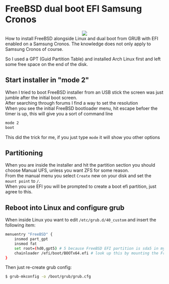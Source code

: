 # FreeBSD dual boot EFI Samsung Cronos
<div class="separator" style="clear: both; text-align: center;"><img border="0" src="https://storage.googleapis.com/atle-static/pics/freebsdgreen.png"/></div>
How to install FreeBSD alongside Linux and dual boot from GRUB with EFI enabled on a Samsung Cronos.  
The knowledge does not only apply to Samsung Cronos of course.  

So I used a GPT (Guid Partition Table) and installed Arch Linux first and left some free space on the end of the disk.  

## Start installer in "mode 2"
When I tried to boot FreeBSD installer from an USB stick the screen was just jumble after the initial boot screen.  
After searching through forums I find a way to set the resolution  
When you see the initial FreeBSD bootloader menu, hit escape befoer the timer is up, this will give you a sort of command line
```sh
mode 2
boot
```

This did the trick for me, if you just type `mode` it will show you other options

## Partitioning
When you are inside the installer and hit the partition section you should choose Manual UFS, unless you want ZFS for some reason.  
From the manual menu you select `Create` new on your disk and set the `mount point` to `/`.  
When you use EFI you will be prompted to create a boot efi partition, just agree to this.

## Reboot into Linux and configure grub
When inside Linux you want to edit `/etc/grub.d/40_custom` and insert the following item:
```bash
menuentry "FreeBSD" {
    insmod part_gpt
    insmod fat
    set root=(hd0,gpt5) # 5 because FreeBSD EFI partition is sda5 in my setup
    chainloader /efi/boot/BOOTx64.efi # look up this by mounting the FreeBSD EFI partition, the name might be different
}
```

Then just re-create grub config:
```sh
$ grub-mkconfig -o /boot/grub/grub.cfg
```